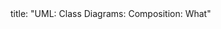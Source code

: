 <frontmatter>
title: "UML: Class Diagrams: Composition: What"
</frontmatter>

<include src="navbar.md" boilerplate />

<include src="unit-inPage-asFlat.md" boilerplate />